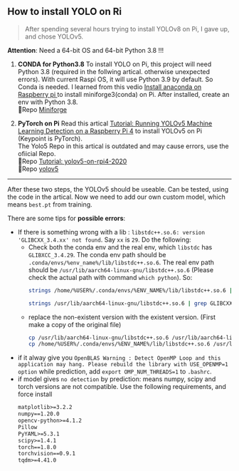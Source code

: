 ## How to install YOLO on Ri
>After spending several hours trying to install YOLOv8 on Pi, I gave up, and chose YOLOv5.

**Attention**: Need a 64-bit OS and 64-bit Python 3.8 !!! <br>

1. **CONDA for Python3.8** To install YOLO on Pi, this project will need Python 3.8 (required in the follwing artical. otherwise unexpected errors). With current Raspi OS, it will use Python 3.9 by default. So Conda is needed. I learned from this vedio [Install anaconda on Raspberry pi
](https://www.youtube.com/watch?v=X-zfDZ6hdkM) to install miniforge3(conda) on Pi. After installed, create an env with Python 3.8.<br>
🎪Repo [Miniforge](https://github.com/conda-forge/miniforge)


2. **PyTorch on Pi** Read this artical [Tutorial: Running YOLOv5 Machine Learning Detection on a Raspberry Pi 4](https://jordan-johnston271.medium.com/tutorial-running-yolov5-machine-learning-detection-on-a-raspberry-pi-4-3938add0f719) to install YOLOv5 on Pi (Keypoint is PyTorch).<br>
The Yolo5 Repo in this artical is outdated and may cause errors, use the ofiicial Repo.<br>
🎪Repo [Tutorial: yolov5-on-rpi4-2020](https://github.com/jordan-johnston271/yolov5-on-rpi4-2020)<br>
🎪Repo [yolov5](https://github.com/ultralytics/yolov5)

---
After these two steps, the YOLOv5 should be useable. Can be tested, using the code in the artical. Now we need to add our own custom model, which means `best.pt` from training.

There are some tips for **possible errors**:
- If there is something wrong with a lib : `libstdc++.so.6: version 'GLIBCXX_3.4.xx' not found`. Say `xx` is `29`. Do the following:
    - Check both the conda env and the real env, which `libstdc` has `GLIBXCC_3.4.29`. The conda env path should be `.conda/envs/%env_name%/lib/libstdc++.so.6`. The real env path should be `/usr/lib/aarch64-linux-gnu/libstdc++.so.6` (Please check the actual path with command `which python`). So:
        ```sh
        strings /home/%USER%/.conda/envs/%ENV_NAME%/lib/libstdc++.so.6 | grep GLIBCXX_3.4.29

        strings /usr/lib/aarch64-linux-gnu/libstdc++.so.6 | grep GLIBCXX_3.4.29
        ```
    - replace the non-existent version with the existent version. (First make a copy of the original file)
        ```sh
        cp /usr/lib/aarch64-linux-gnu/libstdc++.so.6 /usr/lib/aarch64-linux-gnu/libstdc++.so.6.old
        cp /home/%USER%/.conda/envs/%ENV_NAME%/lib/libstdc++.so.6 /usr/lib/x86_64-linux-gnu/libstdc++.so.6 
        ```
- if it alway give you `OpenBLAS Warning : Detect OpenMP Loop and this application may hang. Please rebuild the library with USE_OPENMP=1 option` while prediction, add `export OMP_NUM_THREADS=1` to `.bashrc`.
- if model gives `no detection` by prediction: means numpy, scipy and torch versions are not compatible. Use the following requirements, and force install
    ```txt
    matplotlib>=3.2.2
    numpy==1.20.0
    opencv-python>=4.1.2
    Pillow
    PyYAML>=5.3.1
    scipy>=1.4.1
    torch==1.8.0
    torchvision==0.9.1
    tqdm>=4.41.0
    ```

